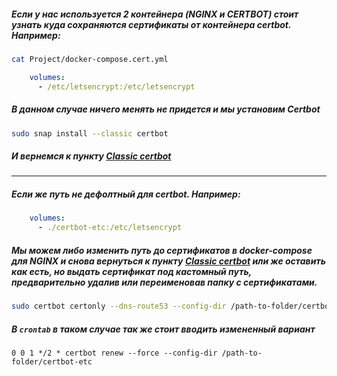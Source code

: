 ##### Если у нас используется 2 контейнера (NGINX и CERTBOT) стоит узнать куда сохраняются сертификаты от контейнера certbot. Например:

```bash
cat Project/docker-compose.cert.yml
```

```yml
    volumes:
      - /etc/letsencrypt:/etc/letsencrypt
```
##### В данном случае ничего менять не придется и мы установим Certbot

```bash
sudo snap install --classic certbot
```
##### И вернемся к пункту [Classic certbot](https://github.com/neon0ff/SSL/blob/main/Classic%20certbot.md)

---
##### Если же путь не дефолтный для certbot. Например:

```yml
    volumes:
      - ./certbot-etc:/etc/letsencrypt
```

##### Мы можем либо изменить путь до сертификатов в docker-compose для NGINX и снова вернуться к пункту [Classic certbot](https://github.com/neon0ff/SSL/blob/main/Classic%20certbot.md) или же оставить как есть, но выдать сертификат под кастомный путь, предварительно удалив или переименовав папку с сертификатами.

```bash
sudo certbot certonly --dns-route53 --config-dir /path-to-folder/certbot-etc -d example.com
```
##### В `crontab` в таком случае так же стоит вводить измененный вариант

```
0 0 1 */2 * certbot renew --force --config-dir /path-to-folder/certbot-etc
```
